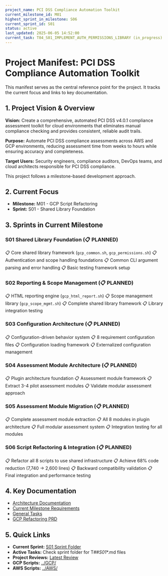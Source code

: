 ```yaml
---
project_name: PCI DSS Compliance Automation Toolkit
current_milestone_id: M01
highest_sprint_in_milestone: S06
current_sprint_id: S01
status: active
last_updated: 2025-06-05 14:52:00
current_task: T04_S01_IMPLEMENT_AUTH_PERMISSIONS_LIBRARY (in_progress)
---
```


# Project Manifest: PCI DSS Compliance Automation Toolkit

This manifest serves as the central reference point for the project. It tracks the current focus and links to key documentation.

## 1. Project Vision & Overview

**Vision:** Create a comprehensive, automated PCI DSS v4.0.1 compliance assessment toolkit for cloud environments that eliminates manual compliance checking and provides consistent, reliable audit trails.

**Purpose:** Automate PCI DSS compliance assessments across AWS and GCP environments, reducing assessment time from weeks to hours while ensuring accuracy and completeness.

**Target Users:** Security engineers, compliance auditors, DevOps teams, and cloud architects responsible for PCI DSS compliance.

This project follows a milestone-based development approach.

## 2. Current Focus

- **Milestone:** M01 - GCP Script Refactoring
- **Sprint:** S01 - Shared Library Foundation

## 3. Sprints in Current Milestone

### S01 Shared Library Foundation (📋 PLANNED)

📋 Core shared library framework (`gcp_common.sh`, `gcp_permissions.sh`)
📋 Authentication and scope handling foundations
📋 Common CLI argument parsing and error handling
📋 Basic testing framework setup

### S02 Reporting & Scope Management (📋 PLANNED)

📋 HTML reporting engine (`gcp_html_report.sh`)
📋 Scope management library (`gcp_scope_mgmt.sh`)
📋 Complete shared library framework
📋 Library integration testing

### S03 Configuration Architecture (📋 PLANNED)

📋 Configuration-driven behavior system
📋 8 requirement configuration files
📋 Configuration loading framework
📋 Externalized configuration management

### S04 Assessment Module Architecture (📋 PLANNED)

📋 Plugin architecture foundation
📋 Assessment module framework
📋 Extract 3-4 pilot assessment modules
📋 Validate modular assessment approach

### S05 Assessment Module Migration (📋 PLANNED)

📋 Complete assessment module extraction
📋 All 8 modules in plugin architecture
📋 Full modular assessment system
📋 Integration testing for all modules

### S06 Script Refactoring & Integration (📋 PLANNED)

📋 Refactor all 8 scripts to use shared infrastructure
📋 Achieve 68% code reduction (7,740 → 2,600 lines)
📋 Backward compatibility validation
📋 Final integration and performance testing

## 4. Key Documentation

- [Architecture Documentation](./01_PROJECT_DOCS/ARCHITECTURE.md)
- [Current Milestone Requirements](./02_REQUIREMENTS/M01_GCP_SCRIPT_REFACTORING/)
- [General Tasks](./04_GENERAL_TASKS/)
- [GCP Refactoring PRD](../GCP/GCP_PCI_DSS_Framework_Refactoring_PRD.md)

## 5. Quick Links

- **Current Sprint:** [S01 Sprint Folder](./03_SPRINTS/S01_M01_SHARED_LIBRARY_FOUNDATION/)
- **Active Tasks:** Check sprint folder for T##_S01_*.md files
- **Project Reviews:** [Latest Review](./10_STATE_OF_PROJECT/)
- **GCP Scripts:** [../GCP/](../GCP/)
- **AWS Scripts:** [../AWS/](../AWS/)

